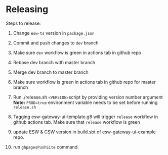 # Releasing

Steps to release:

1. Change `esw-ts` version in `package.json`
1. Commit and push changes to `dev` branch
1. Make sure `dev` workflow is green in actions tab in github repo
1. Rebase dev branch with master branch
1. Merge dev branch to master branch
1. Make sure workflow is green in actions tab in github repo for master branch
1. Run ./release.sh `<VERSION>`script by providing version number argument
    **Note:** `PROD=true` environment variable needs to be set before running `release.sh`

1. Tagging esw-gateway-ui-template.g8 will trigger `release` workflow in github actions tab. Make sure that `release` workflow is green
1. update ESW & CSW version in build.sbt of esw-gateway-ui-example repo.
1. run `ghpagesPushSite` command.
